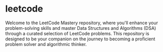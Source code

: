 # leetcode
Welcome to the LeetCode Mastery repository, where you'll enhance your problem-solving skills and master Data Structures and Algorithms (DSA) through a curated selection of LeetCode problems. This repository is designed to be your companion on the journey to becoming a proficient problem solver and algorithmic thinker.
